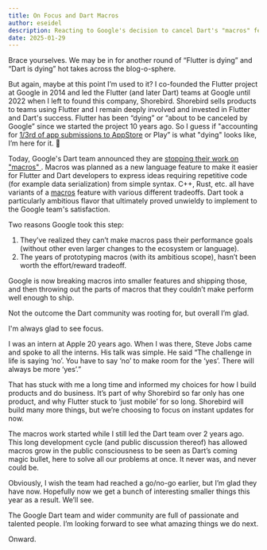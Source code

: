 ```yaml
---
title: On Focus and Dart Macros
author: eseidel
description: Reacting to Google's decision to cancel Dart's "macros" feature
date: 2025-01-29
---
```


Brace yourselves. We may be in for another round of “Flutter is dying” and “Dart
is dying” hot takes across the blog-o-sphere.

But again, maybe at this point I’m used to it? I co-founded the Flutter project
at Google in 2014 and led the Flutter (and later Dart) teams at Google until
2022 when I left to found this company, Shorebird. Shorebird sells products to
teams using Flutter and I remain deeply involved and invested in Flutter and
Dart's success. Flutter has been “dying” or “about to be canceled by Google”
since we started the project 10 years ago. So I guess if "accounting for [1/3rd
of app submissions to
AppStore](https://medium.com/flutter/flutter-in-production-f9418261d8e1) or
Play” is what "dying" looks like, I’m here for it. 🙂

Today, Google's Dart team announced they are [stopping their work on "macros"
](https://medium.com/dartlang/an-update-on-dart-macros-data-serialization-06d3037d4f12).
Macros was planned as a new language feature to make it easier for Flutter and
Dart developers to express ideas requiring repetitive code (for example data
serialization) from simple syntax. C++, Rust, etc. all have variants of a
[macros](<https://en.wikipedia.org/wiki/Macro_(computer_science)>) feature with
various different tradeoffs. Dart took a particularly ambitious flavor that
ultimately proved unwieldy to implement to the Google team's satisfaction.

Two reasons Google took this step:

1. They’ve realized they can’t make macros pass their performance goals (without
   other even larger changes to the ecosystem or language).
2. The years of prototyping macros (with its ambitious scope), hasn’t been
   worth the effort/reward tradeoff.

Google is now breaking macros into smaller features and shipping those, and then
throwing out the parts of macros that they couldn’t make perform well enough to
ship.

Not the outcome the Dart community was rooting for, but overall I’m glad.

I'm always glad to see focus.

I was an intern at Apple 20 years ago. When I was there, Steve Jobs came and
spoke to all the interns. His talk was simple. He said “The challenge in life is
saying ‘no’. You have to say ‘no’ to make room for the ‘yes’. There will always
be more ‘yes’.”

That has stuck with me a long time and informed my choices for how I build
products and do business. It’s part of why Shorebird so far only has one
product, and why Flutter stuck to ‘just mobile’ for so long. Shorebird will
build many more things, but we’re choosing to focus on instant updates for now.

The macros work started while I still led the Dart team over 2 years ago. This
long development cycle (and public discussion thereof) has allowed macros grow
in the public consciousness to be seen as Dart’s coming magic bullet, here
to solve all our problems at once. It never was, and never could be.

Obviously, I wish the team had reached a go/no-go earlier, but
I’m glad they have now. Hopefully now we get a bunch of interesting smaller
things this year as a result. We’ll see.

The Google Dart team and wider community are full of passionate and talented
people. I’m looking forward to see what amazing things we do next.

Onward.
